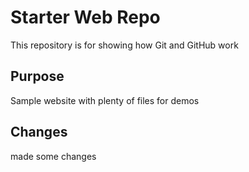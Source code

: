 # Starter Web Repo

This repository is for showing how Git and GitHub work

## Purpose

Sample website with plenty of files for demos

## Changes

made some changes